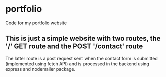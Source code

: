# portfolio
Code for my portfolio website

## This is just a simple website with two routes, the '/' GET route and the POST '/contact' route

The latter route is a post request sent when the contact form is submitted (implemented using fetch API)
and is processed in the backend using express and nodemailer package.
